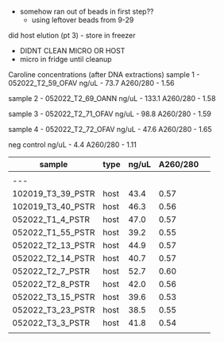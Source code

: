 - somehow ran out of beads in first step??
	- using leftover beads from 9-29

did host elution (pt 3) - store in freezer 
- DIDNT CLEAN MICRO OR HOST 
- micro in fridge until cleanup 

Caroline concentrations (after DNA extractions)
sample 1 - 052022_T2_59_OFAV
ng/uL - 73.7
A260/280 - 1.56

sample 2 - 052022_T2_69_OANN
ng/uL - 133.1
A260/280 - 1.58

sample 3 - 052022_T2_71_OFAV
ng/uL - 98.8
A260/280 - 1.59

sample 4 - 052022_T2_72_OFAV
ng/uL - 47.6 
A260/280 - 1.65

neg control
ng/uL - 4.4 
A260/280 - 1.11



| sample            | type | ng/uL | A260/280 |     |
| ----------------- | ---- | ----- | -------- | --- |
|                   |      |       |          |     |
| ---               |      |       |          |     |
| 102019_T3_39_PSTR | host | 43.4  | 0.57     |     |
| 102019_T3_40_PSTR | host | 46.3  | 0.56     |     |
| 052022_T1_4_PSTR  | host | 47.0  | 0.57     |     |
| 052022_T1_55_PSTR | host | 39.2  | 0.55     |     |
| 052022_T2_13_PSTR | host | 44.9  | 0.57     |     |
| 052022_T2_14_PSTR | host | 40.7  | 0.57     |     |
| 052022_T2_7_PSTR  | host | 52.7  | 0.60     |     |
| 052022_T2_8_PSTR  | host | 42.0  | 0.56     |     |
| 052022_T3_15_PSTR | host | 39.6  | 0.53     |     |
| 052022_T3_23_PSTR | host | 38.5  | 0.55     |     |
| 052022_T3_3_PSTR  | host | 41.8  | 0.54     |     |
|                   |      |       |          |     |